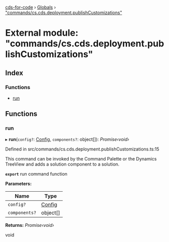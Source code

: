 [cds-for-code](../README.md) › [Globals](../globals.md) › ["commands/cs.cds.deployment.publishCustomizations"](_commands_cs_cds_deployment_publishcustomizations_.md)

# External module: "commands/cs.cds.deployment.publishCustomizations"

## Index

### Functions

* [run](_commands_cs_cds_deployment_publishcustomizations_.md#run)

## Functions

###  run

▸ **run**(`config?`: [Config](../interfaces/_api_cds_webapi_cdswebapi_.cdswebapi.config.md), `components?`: object[]): *Promise‹void›*

Defined in src/commands/cs.cds.deployment.publishCustomizations.ts:15

This command can be invoked by the Command Palette or the Dynamics TreeView and adds a solution component to a solution.

**`export`** run command function

**Parameters:**

Name | Type |
------ | ------ |
`config?` | [Config](../interfaces/_api_cds_webapi_cdswebapi_.cdswebapi.config.md) |
`components?` | object[] |

**Returns:** *Promise‹void›*

void
